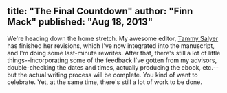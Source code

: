 title: "The Final Countdown"
author: "Finn Mack"
published: "Aug 18, 2013"
---
We're heading down the home stretch. My awesome editor, [Tammy Salyer][tammy] has finished her revisions, which I've now integrated into the manuscript, and I'm doing some last-minute rewrites. After that, there's still a lot of little things--incorporating some of the feedback I've gotten from my advisors, double-checking the dates and times, actually producing the ebook, etc.--but the actual writing process will be complete. You kind of want to celebrate. Yet, at the same time, there's still a lot of work to be done.

[tammy]:http://www.inspiredinkediting.com/